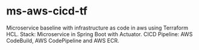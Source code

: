 # ms-aws-cicd-tf
Microservice baseline with infrastructure as code in aws using Terraform HCL. Stack: Microservice in Spring Boot with Actuator. CICD Pipeline: AWS CodeBuild, AWS CodePipeline and AWS ECR.
